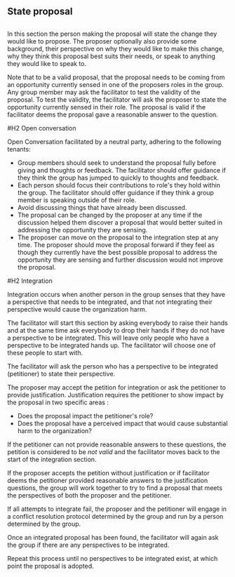 <!-- TITLE: Module: Speed Governance -->


## State proposal
## 
In this section the person making the proposal will state the change they would like to propose.  The proposer optionally also provide some background, their perspective on why they would like to make this change, why they think this proposal best suits their needs, or speak to anything they would like to speak to.

Note that to be a valid proposal, that the proposal needs to be coming from an opportunity currently sensed in one of the proposers roles in the group.  Any group member may ask the facilitator to test the validity of the proposal.  To test the validity, the facilitator will ask the proposer to state the opportunity currently sensed in their role.  The proposal is valid if the facilitator deems the proposal gave a reasonable answer to the question.

#H2 Open conversation

Open Conversation facilitated by a neutral party, adhering to the following tenants:

* Group members should seek to understand the proposal fully before giving and thoughts or feedback.  The facilitator should offer guidance if they think the group has jumped to quickly to thoughts and feedback.
* Each person should focus their contributions to role's they hold within the group.  The facilitator should offer guidance if they think a group member is speaking outside of their role.
* Avoid discussing things that have already been discussed.
* The proposal can be changed by the proposer at any time if the discussion helped them discover a proposal that would better suited in addressing the opportunity they are sensing. 
* The proposer can move on the proposal to the integration step at any time.  The proposer should move the proposal forward if they feel as though they currently have the best possible proposal to address the opportunity they are sensing and further discussion would not improve the proposal.

#H2 Integration

Integration occurs when another person in the group senses that they have a perspective that needs to be integrated, and that not integrating their perspective would cause the organization harm.  

The facilitator will start this section by asking everybody to raise their hands and at the same time ask everybody to drop their hands if they do not have a perspective to be integrated.  This will leave only people who have a perspective to be integrated hands up.  The facilitator will choose one of these people to start with.

The facilitator will ask the person who has a perspective to be integrated (petitioner) to state their perspective. 

The proposer may accept the petition for integration or ask the petitioner to provide justification.  Justification requires the petitioner to show impact by the proposal in two specific areas :

* Does the proposal impact the petitioner's role?
* Does the proposal have a perceived impact that would cause substantial harm to the organization?

If the petitioner can not provide reasonable answers to these questions, the petition is considered to be *not valid* and the facilitator moves back to the start of the integration section.

If the proposer accepts the petition without justification or if facilitator deems the petitioner provided reasonable answers to the justification questions, the group will work together to try to find a proposal that meets the perspectives of both the proposer and the petitioner.  

If all attempts to integrate fail, the proposer and the petitioner will engage in a conflict resolution protocol determined by the group and run by a person determined by the group.

Once an integrated proposal has been found, the facilitator will again ask the group if there are any perspectives to be integrated.

Repeat this process until no perspectives to be integrated exist, at which point the proposal is adopted.

